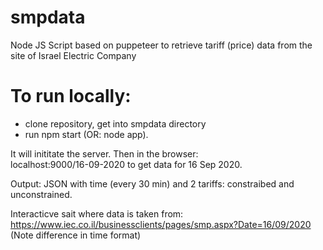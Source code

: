 # smpdata
Node JS Script based on puppeteer to retrieve tariff (price) data from the site of Israel Electric Company

To run locally: 
===============
 - clone repository, get into smpdata directory
 - run npm start (OR: node app).

It will inititate the server. Then in the browser:  
  localhost:9000/16-09-2020 to get data for 16 Sep 2020.

Output: JSON with time (every 30 min) and 2 tariffs: constraibed and unconstrained.


Interacticve sait where data is taken from: https://www.iec.co.il/businessclients/pages/smp.aspx?Date=16/09/2020 
(Note difference in time format)
